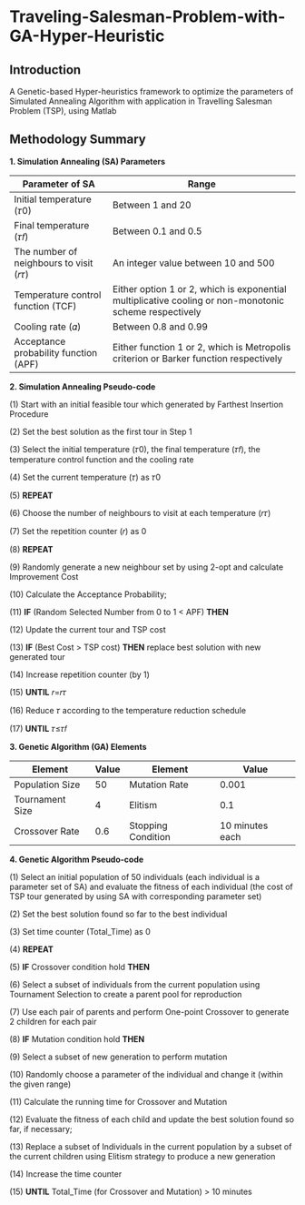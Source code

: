 # Traveling-Salesman-Problem-with-GA-Hyper-Heuristic

## Introduction
A Genetic-based Hyper-heuristics framework to optimize the parameters of Simulated Annealing Algorithm with application in Travelling Salesman Problem (TSP), using Matlab


## Methodology Summary


**1. Simulation Annealing (SA) Parameters**

Parameter of SA | Range
------------ | -------------
Initial temperature (𝜏0) | Between 1 and 20
Final temperature (𝜏𝑓) | Between 0.1 and 0.5
The number of neighbours to visit (𝑟𝜏) | An integer value between 10 and 500
Temperature control function (TCF) | Either option 1 or 2, which is exponential multiplicative cooling or non-monotonic scheme respectively
Cooling rate (𝛼) | Between 0.8 and 0.99
Acceptance probability function (APF) | Either function 1 or 2, which is Metropolis criterion or Barker function respectively



**2. Simulation Annealing Pseudo-code**

(1) Start with an initial feasible tour which generated by Farthest Insertion Procedure

(2) Set the best solution as the first tour in Step 1

(3) Select the initial temperature (𝜏0), the final temperature (𝜏𝑓), the temperature control function  and the cooling rate

(4) Set the current temperature (𝜏) as 𝜏0

(5) **REPEAT**

(6) Choose the number of neighbours to visit at each temperature (𝑟𝜏)

(7)    Set the repetition counter (𝑟) as 0

(8)    **REPEAT**

(9)       Randomly generate a new neighbour set by using 2-opt and calculate Improvement Cost

(10)      Calculate the Acceptance Probability;

(11)      **IF** (Random Selected Number from 0 to 1 < APF) **THEN**

(12)         Update the current tour and TSP cost

(13)         **IF** (Best Cost > TSP cost) **THEN** replace best solution with new generated tour

(14)      Increase repetition counter (by 1)

(15)    **UNTIL** 𝑟=𝑟𝜏

(16)    Reduce 𝜏 according to the temperature reduction schedule

(17) **UNTIL** 𝜏≤𝜏𝑓



**3. Genetic Algorithm (GA) Elements**

Element | Value | Element | Value
------------ | ------------- | ------------- | -------------
Population Size | 50 | Mutation Rate | 0.001
Tournament Size | 4 | Elitism | 0.1
Crossover Rate  | 0.6 | Stopping Condition | 10 minutes each



**4. Genetic Algorithm Pseudo-code**

(1) Select an initial population of 50 individuals (each individual is a parameter set of SA) and evaluate the fitness of each individual (the cost of TSP tour generated by using SA with corresponding parameter set)

(2) Set the best solution found so far to the best individual

(3) Set time counter (Total_Time) as 0

(4) **REPEAT**

(5)    **IF** Crossover condition hold **THEN**

(6)    Select a subset of individuals from the current population using Tournament Selection to create a parent pool for reproduction

(7)    Use each pair of parents and perform One-point Crossover to generate 2 children for each pair

(8)       **IF** Mutation condition hold **THEN**

(9)          Select a subset of new generation to perform mutation

(10)         Randomly choose a parameter of the individual and change it (within the given range)

(11)    Calculate the running time for Crossover and Mutation

(12)    Evaluate the fitness of each child and update the best solution found so far, if necessary;

(13)    Replace a subset of Individuals in the current population by a subset of the current children using Elitism strategy to produce a 
new generation

(14)    Increase the time counter

(15) **UNTIL** Total_Time (for Crossover and Mutation) > 10 minutes

